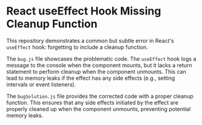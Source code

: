 # React useEffect Hook Missing Cleanup Function

This repository demonstrates a common but subtle error in React's `useEffect` hook: forgetting to include a cleanup function.

The `bug.js` file showcases the problematic code. The `useEffect` hook logs a message to the console when the component mounts, but it lacks a return statement to perform cleanup when the component unmounts.  This can lead to memory leaks if the effect has any side effects (e.g., setting intervals or event listeners).

The `bugSolution.js` file provides the corrected code with a proper cleanup function. This ensures that any side effects initiated by the effect are properly cleaned up when the component unmounts, preventing potential memory leaks.